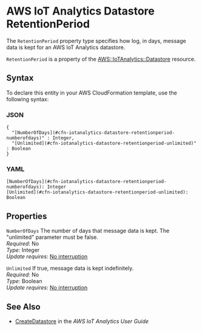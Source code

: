 # AWS IoT Analytics Datastore RetentionPeriod<a name="aws-properties-iotanalytics-datastore-retentionperiod"></a>

<a name="aws-properties-iotanalytics-datastore-retentionperiod-description"></a>The `RetentionPeriod` property type specifies how log, in days, message data is kept for an AWS IoT Analytics datastore\.

<a name="aws-properties-iotanalytics-datastore-retentionperiod-inheritance"></a> `RetentionPeriod` is a property of the [AWS::IoTAnalytics::Datastore](aws-resource-iotanalytics-datastore.md) resource\.

## Syntax<a name="aws-properties-iotanalytics-datastore-retentionperiod-syntax"></a>

To declare this entity in your AWS CloudFormation template, use the following syntax:

### JSON<a name="aws-properties-iotanalytics-datastore-retentionperiod-syntax.json"></a>

```
{
  "[NumberOfDays](#cfn-iotanalytics-datastore-retentionperiod-numberofdays)" : Integer,
  "[Unlimited](#cfn-iotanalytics-datastore-retentionperiod-unlimited)" : Boolean
}
```

### YAML<a name="aws-properties-iotanalytics-datastore-retentionperiod-syntax.yaml"></a>

```
[NumberOfDays](#cfn-iotanalytics-datastore-retentionperiod-numberofdays): Integer
[Unlimited](#cfn-iotanalytics-datastore-retentionperiod-unlimited): Boolean
```

## Properties<a name="aws-properties-iotanalytics-datastore-retentionperiod-properties"></a>

`NumberOfDays`  <a name="cfn-iotanalytics-datastore-retentionperiod-numberofdays"></a>
The number of days that message data is kept\. The "unlimited" parameter must be false\.  
 *Required*: No  
 *Type*: Integer  
 *Update requires*: [No interruption](using-cfn-updating-stacks-update-behaviors.md#update-no-interrupt) 

`Unlimited`  <a name="cfn-iotanalytics-datastore-retentionperiod-unlimited"></a>
If true, message data is kept indefinitely\.  
 *Required*: No  
 *Type*: Boolean  
 *Update requires*: [No interruption](using-cfn-updating-stacks-update-behaviors.md#update-no-interrupt) 

## See Also<a name="aws-properties-iotanalytics-datastore-retentionperiod-seealso"></a>
+ [ CreateDatastore](https://docs.aws.amazon.com/iotanalytics/latest/userguide/api.html#cli-iotanalytics-createdatastore) in the *AWS IoT Analytics User Guide*